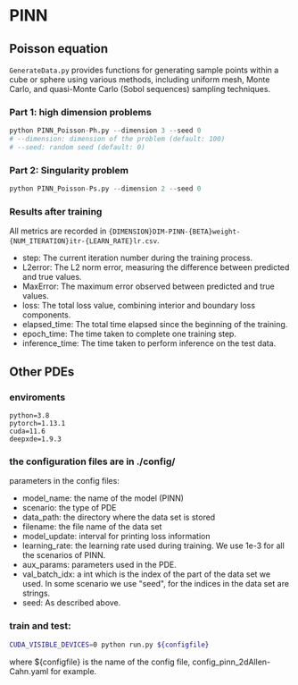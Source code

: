 # PINN

## Poisson equation

`GenerateData.py` provides functions for generating sample points within a cube or sphere using various methods, including uniform mesh, Monte Carlo, and quasi-Monte Carlo (Sobol sequences) sampling techniques.

### Part 1: high dimension problems

```python
python PINN_Poisson-Ph.py --dimension 3 --seed 0
# --dimension: dimension of the problem (default: 100)
# --seed: random seed (default: 0)
```

### Part 2: Singularity problem

```python
python PINN_Poisson-Ps.py --dimension 2 --seed 0
```


### Results after training

All metrics are recorded in `{DIMENSION}DIM-PINN-{BETA}weight-{NUM_ITERATION}itr-{LEARN_RATE}lr.csv`.

- step: The current iteration number during the training process.
- L2error: The L2 norm error, measuring the difference between predicted and true values.
- MaxError: The maximum error observed between predicted and true values.
- loss: The total loss value, combining interior and boundary loss components.
- elapsed_time: The total time elapsed since the beginning of the training.
- epoch_time: The time taken to complete one training step.
- inference_time: The time taken to perform inference on the test data.


## Other PDEs

### enviroments
```
python=3.8
pytorch=1.13.1
cuda=11.6
deepxde=1.9.3
```

### the configuration files are in ./config/
parameters in the config files:

* model_name: the name of the model (PINN)
* scenario: the type of PDE
* data_path: the directory where the data set is stored
* filename: the file name of the data set
* model_update: interval for printing loss information
* learning_rate: the learning rate used during training. We use 1e-3 for all the scenarios of PINN.
* aux_params: parameters used in the PDE.
* val_batch_idx: a int which is the index of the part of the data set we used. In some scenario we use "seed", for the indices in the data set are strings.
* seed: As described above.

### train and test: 
```bash
CUDA_VISIBLE_DEVICES=0 python run.py ${configfile}
```
where ${configfile} is the name of the config file, config_pinn_2dAllen-Cahn.yaml for example.